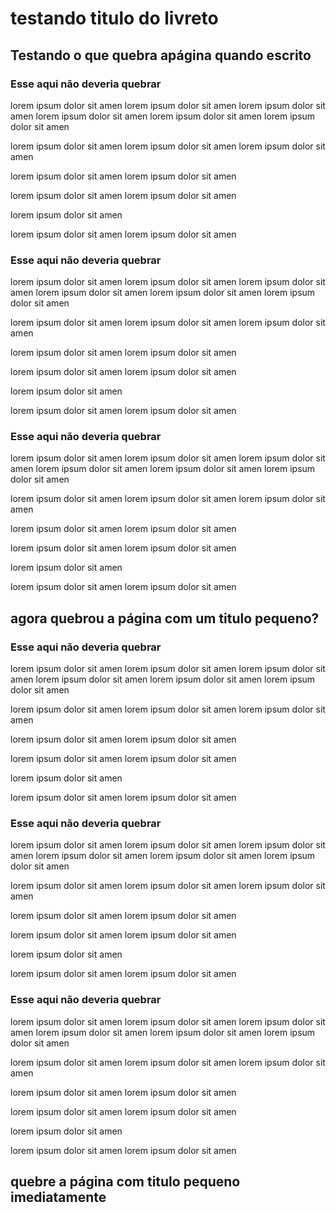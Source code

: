 ﻿# testando titulo do livreto
 
## Testando o que quebra apágina quando escrito
 
### Esse aqui não deveria quebrar
 
lorem ipsum dolor sit amen
lorem ipsum dolor sit amen
lorem ipsum dolor sit amen
lorem ipsum dolor sit amen
lorem ipsum dolor sit amen
lorem ipsum dolor sit amen
 
lorem ipsum dolor sit amen
lorem ipsum dolor sit amen
lorem ipsum dolor sit amen
 
lorem ipsum dolor sit amen
lorem ipsum dolor sit amen
 
lorem ipsum dolor sit amen
lorem ipsum dolor sit amen
 
lorem ipsum dolor sit amen
 
lorem ipsum dolor sit amen
lorem ipsum dolor sit amen
 
### Esse aqui não deveria quebrar
 
lorem ipsum dolor sit amen
lorem ipsum dolor sit amen
lorem ipsum dolor sit amen
lorem ipsum dolor sit amen
lorem ipsum dolor sit amen
lorem ipsum dolor sit amen
 
lorem ipsum dolor sit amen
lorem ipsum dolor sit amen
lorem ipsum dolor sit amen
 
lorem ipsum dolor sit amen
lorem ipsum dolor sit amen
 
lorem ipsum dolor sit amen
lorem ipsum dolor sit amen
 
lorem ipsum dolor sit amen
 
lorem ipsum dolor sit amen
lorem ipsum dolor sit amen
### Esse aqui não deveria quebrar
 
lorem ipsum dolor sit amen
lorem ipsum dolor sit amen
lorem ipsum dolor sit amen
lorem ipsum dolor sit amen
lorem ipsum dolor sit amen
lorem ipsum dolor sit amen
 
lorem ipsum dolor sit amen
lorem ipsum dolor sit amen
lorem ipsum dolor sit amen
 
lorem ipsum dolor sit amen
lorem ipsum dolor sit amen
 
lorem ipsum dolor sit amen
lorem ipsum dolor sit amen
 
lorem ipsum dolor sit amen
 
lorem ipsum dolor sit amen
lorem ipsum dolor sit amen
 
## agora quebrou a página com um titulo pequeno?
 
### Esse aqui não deveria quebrar
 
lorem ipsum dolor sit amen
lorem ipsum dolor sit amen
lorem ipsum dolor sit amen
lorem ipsum dolor sit amen
lorem ipsum dolor sit amen
lorem ipsum dolor sit amen
 
lorem ipsum dolor sit amen
lorem ipsum dolor sit amen
lorem ipsum dolor sit amen
 
lorem ipsum dolor sit amen
lorem ipsum dolor sit amen
 
lorem ipsum dolor sit amen
lorem ipsum dolor sit amen
 
lorem ipsum dolor sit amen
 
lorem ipsum dolor sit amen
lorem ipsum dolor sit amen
### Esse aqui não deveria quebrar
 
lorem ipsum dolor sit amen
lorem ipsum dolor sit amen
lorem ipsum dolor sit amen
lorem ipsum dolor sit amen
lorem ipsum dolor sit amen
lorem ipsum dolor sit amen
 
lorem ipsum dolor sit amen
lorem ipsum dolor sit amen
lorem ipsum dolor sit amen
 
lorem ipsum dolor sit amen
lorem ipsum dolor sit amen
 
lorem ipsum dolor sit amen
lorem ipsum dolor sit amen
 
lorem ipsum dolor sit amen
 
lorem ipsum dolor sit amen
lorem ipsum dolor sit amen
### Esse aqui não deveria quebrar
 
lorem ipsum dolor sit amen
lorem ipsum dolor sit amen
lorem ipsum dolor sit amen
lorem ipsum dolor sit amen
lorem ipsum dolor sit amen
lorem ipsum dolor sit amen
 
lorem ipsum dolor sit amen
lorem ipsum dolor sit amen
lorem ipsum dolor sit amen
 
lorem ipsum dolor sit amen
lorem ipsum dolor sit amen
 
lorem ipsum dolor sit amen
lorem ipsum dolor sit amen
 
lorem ipsum dolor sit amen
 
lorem ipsum dolor sit amen
lorem ipsum dolor sit amen
 
## quebre a página com titulo pequeno imediatamente